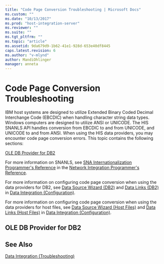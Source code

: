 ```yaml
---
title: "Code Page Conversion Troubleshooting | Microsoft Docs"
ms.custom: ""
ms.date: "10/13/2017"
ms.prod: "host-integration-server"
ms.reviewer: ""
ms.suite: ""
ms.tgt_pltfrm: ""
ms.topic: "article"
ms.assetid: 9da679d9-1b62-41e1-928d-653e40df8445
caps.latest.revision: 6
ms.author: "v-mlynd"
author: MandiOhlinger
manager: anneta
---
```

# Code Page Conversion Troubleshooting
IBM host systems are designed to utilize Extended Binary Coded Decimal Interchange Code (EBCDIC) when handling character string data types. Windows computers are designed to utilize ANSI or UNICODE. The HIS SNANLS API handles conversion from EBCDIC to and from UNICODE, and UNICODE to and from ANSI. When using the HIS data providers, you may encounter code page conversion errors. This topic contains the following sections:  
  
 [OLE DB Provider for DB2](../core/code-page-conversion-troubleshooting.md#oledb)  
  
 For more information on SNANLS, see [SNA Internationalization Programmer's Reference](../Topic/SNA%20Internationalization%20Programmer's%20Reference1.md) in the [Network Integration Programmer's Reference](../Topic/Network%20Integration%20Programmer's%20Reference1.md).  
  
 For more information on configuring code page conversion when using the data providers for DB2, see [Data Source Wizard (DB2)](../Topic/Data%20Source%20Wizard%20\(DB2\)1.md) and [Data Links (DB2)](../Topic/Data%20Links%20\(DB2\)1.md) in [Data Integration (Configuration)](../Topic/Data%20Integration%20\(Configuration\)1.md).  
  
 For more information on configuring code page conversion when using the data providers for host files, see [Data Source Wizard (Host Files)](../Topic/Data%20Source%20Wizard%20\(Host%20Files\)1.md) and [Data Links (Host Files)](../Topic/Data%20Links%20\(Host%20Files\).md) in [Data Integration (Configuration)](../Topic/Data%20Integration%20\(Configuration\)1.md).  
  
##  <a name="oledb"></a> OLE DB Provider for DB2  
  
## See Also  
 [Data Integration (Troubleshooting)](../core/data-integration-troubleshooting.md)